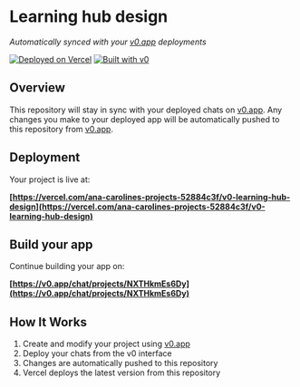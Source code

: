 # Learning hub design

*Automatically synced with your [v0.app](https://v0.app) deployments*

[![Deployed on Vercel](https://img.shields.io/badge/Deployed%20on-Vercel-black?style=for-the-badge&logo=vercel)](https://vercel.com/ana-carolines-projects-52884c3f/v0-learning-hub-design)
[![Built with v0](https://img.shields.io/badge/Built%20with-v0.app-black?style=for-the-badge)](https://v0.app/chat/projects/NXTHkmEs6Dy)

## Overview

This repository will stay in sync with your deployed chats on [v0.app](https://v0.app).
Any changes you make to your deployed app will be automatically pushed to this repository from [v0.app](https://v0.app).

## Deployment

Your project is live at:

**[https://vercel.com/ana-carolines-projects-52884c3f/v0-learning-hub-design](https://vercel.com/ana-carolines-projects-52884c3f/v0-learning-hub-design)**

## Build your app

Continue building your app on:

**[https://v0.app/chat/projects/NXTHkmEs6Dy](https://v0.app/chat/projects/NXTHkmEs6Dy)**

## How It Works

1. Create and modify your project using [v0.app](https://v0.app)
2. Deploy your chats from the v0 interface
3. Changes are automatically pushed to this repository
4. Vercel deploys the latest version from this repository